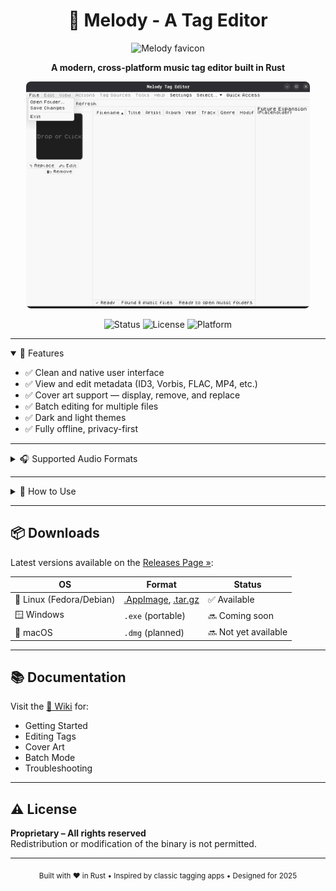 <h1 align="center">🎵 Melody - A Tag Editor</h1>

<p align="center">
  <img src="/screenshoots/favicon.ico" alt="Melody favicon" width="48" height="48" />
</p>

<p align="center">
  <strong>A modern, cross-platform music tag editor built in Rust</strong>  
</p>

<p align="center">
  <img src="/screenshoots/Screenshot From 2025-06-22 14-44-28.png" alt="Screenshot" style="max-width:90%; border-radius:8px;" />
</p>

<p align="center">
  <img src="https://img.shields.io/badge/status-Active-black?style=flat-square" alt="Status"/>
  <img src="https://img.shields.io/badge/license-Proprietary-white?style=flat-square" alt="License"/>
  <img src="https://img.shields.io/badge/platform-Windows%20%7C%20Linux%20%7C%20macOS-black?style=flat-square" alt="Platform"/>
</p>

---

<details open>
  <summary>🧩 Features</summary>

  - ✅ Clean and native user interface  
  - ✅ View and edit metadata (ID3, Vorbis, FLAC, MP4, etc.)  
  - ✅ Cover art support — display, remove, and replace  
  - ✅ Batch editing for multiple files  
  - ✅ Dark and light themes  
  - ✅ Fully offline, privacy-first

</details>

---

<details>
  <summary>🎧 Supported Audio Formats</summary>

  - ✅ **MP3** (ID3v2, ID3v1)  
  - ✅ **FLAC**  
  - ⚠️ **OGG Vorbis** (Testing)  
  - ⚠️ **MP4** (AAC / ALAC)(Testing)  
  - ⚠️ **WAV** (Testing)  
  - ⚠️ **WMA** (Testing)  

</details>

---

<details>
  <summary>🚀 How to Use</summary>

  1. [Download Melody from the Releases Page »](https://github.com/ChineduA-source/melody/releases)  
  2. Launch the app  
  3. Open a file or folder  
  4. Edit metadata fields  
  5. Save changes using **Save** or **Save All**

</details>

---

## 📦 Downloads

Latest versions available on the [Releases Page »](https://github.com/ChineduA-source/Melody-tag-editor/releases):

| OS                     | Format                                         | Status          |
|------------------------|------------------------------------------------|-----------------|
| 🐧 Linux (Fedora/Debian) | [.AppImage](https://github.com/ChineduA-source/melody/releases/download/latest/Melody-x86_64.AppImage), [.tar.gz](https://github.com/ChineduA-source/melody/releases/download/latest/Melody.tar.gz) | ✅ Available    |
| 🪟 Windows             | `.exe` (portable)                              | 🔜 Coming soon  |
| 🍎 macOS               | `.dmg` (planned)                               | 🔜 Not yet available |

---

## 📚 Documentation

Visit the [📖 Wiki](https://github.com/ChineduA-source/Melody-metadata-editor/wiki) for:

- Getting Started  
- Editing Tags  
- Cover Art  
- Batch Mode  
- Troubleshooting  

---

## ⚠️ License

**Proprietary – All rights reserved**  
Redistribution or modification of the binary is not permitted.

---

<p align="center">
  <sub>Built with ❤️ in Rust • Inspired by classic tagging apps • Designed for 2025</sub>
</p>
